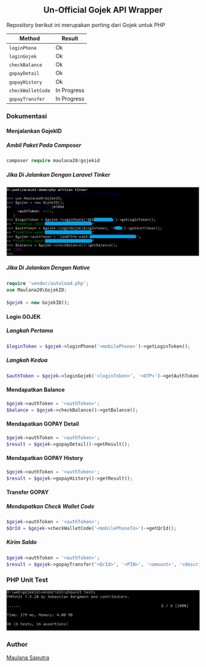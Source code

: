 ## <center>Un-Official Gojek API Wrapper</center>
Repository berikut ini merupakan porting dari Gojek untuk PHP

| Method  | Result  |
|---|---|
| `loginPhone`  | Ok |
| `loginGojek`  | Ok |
| `checkBalance`  | Ok |
| `gopayDetail`  | Ok |
| `gopayHistory`  | Ok |
| `checkWalletCode`  | In Progress |
| `gopayTransfer`  | In Progress |

### Dokumentasi
#### Menjalankan GojekID
##### Ambil Paket Pada Composer
```php
composer require maulana20/gojekid
```
##### Jika Di Jalankan Dengan Laravel Tinker

[![tinker](./screen/tinker.PNG)](./../../)

##### Jika Di Jalankan Dengan Native
```php
require 'vendor/autoload.php';
use Maulana20\GojekID;

$gojek = new GojekID();
```

#### Login GOJEK
##### Langkah Pertama
```php
$loginToken = $gojek->loginPhone('<mobilePhone>')->getLoginToken();
```
##### Langkah Kedua
```php
$authToken = $gojek->loginGojek('<loginToken>', '<OTP>')->getAuthToken();
```

#### Mendapatkan Balance
```php
$gojek->authToken = '<authToken>';
$balance = $gojek->checkBalance()->getBalance();
```

#### Mendapatkan GOPAY Detail
```php
$gojek->authToken = '<authToken>';
$result = $gojek->gopayDetail()->getResult();
```

#### Mendapatkan GOPAY History
```php
$gojek->authToken = '<authToken>';
$result = $gojek->gopayHistory()->getResult();
```

#### Transfer GOPAY
##### Mendapatkan Check Wallet Code
```php
$gojek->authToken = '<authToken>';
$QrId = $gojek->checkWalletCode('<mobilePhoneTo>')->getQrId();
```

##### Kirim Saldo
```php
$gojek->authToken = '<authToken>';
$result = $gojek->gopayTransfer('<QrId>', '<PIN>', '<amount>', '<description>')->getResult();
```

### PHP Unit Test

[![php-test](./screen/php-test.PNG)](./../../)

### Author

[Maulana Saputra](mailto:maulanasaputra11091082@gmail.com)
